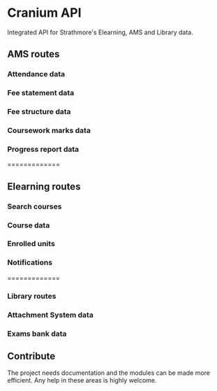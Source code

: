 # Cranium API
Integrated API for Strathmore's Elearning, AMS and Library data.

## AMS routes
### Attendance data
### Fee statement data
### Fee structure data
### Coursework marks data
### Progress report data
=============
## Elearning routes
### Search courses
### Course data
### Enrolled units
### Notifications
=============
### Library routes
### Attachment System data
### Exams bank data
## Contribute
The project needs documentation and the modules can be made more efficient. Any help in these areas is highly welcome. 
